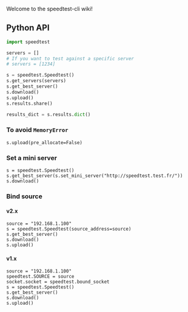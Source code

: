 Welcome to the speedtest-cli wiki!

## Python API

```python
import speedtest

servers = []
# If you want to test against a specific server
# servers = [1234]

s = speedtest.Speedtest()
s.get_servers(servers)
s.get_best_server()
s.download()
s.upload()
s.results.share()

results_dict = s.results.dict()
```

### To avoid `MemoryError`

```
s.upload(pre_allocate=False)
```

### Set a mini server
```
s = speedtest.Speedtest()
s.get_best_server(s.set_mini_server("http://speedtest.test.fr/"))
s.download()
```

### Bind source

#### v2.x

```
source = "192.168.1.100"
s = speedtest.Speedtest(source_address=source)
s.get_best_server()
s.download()
s.upload()
```

#### v1.x
```
source = "192.168.1.100"
speedtest.SOURCE = source
socket.socket = speedtest.bound_socket
s = speedtest.Speedtest()
s.get_best_server()
s.download()
s.upload()
```